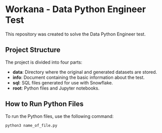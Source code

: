 # Workana - Data Python Engineer Test

This repository was created to solve the Data Python Engineer test.

## Project Structure
The project is divided into four parts:

- **data**: Directory where the original and generated datasets are stored.
- **info**: Document containing the basic information about the test.
- **sql**: SQL files generated for use with Snowflake.
- **root**: Python files and Jupyter notebooks.

## How to Run Python Files
To run the Python files, use the following command:
```bash
python3 name_of_file.py
